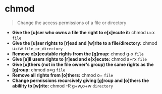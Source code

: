 # chmod
> Change the access permissions of a file or directory
- **Give the [u]ser who owns a file the right to e[x]ecute it:**
chmod u+x `file`
- **Give the [u]ser rights to [r]ead and [w]rite to a file/directory:**
chmod u+rw `file_or_directory`
- **Remove e[x]ecutable rights from the [g]roup:**
chmod g-x `file`
- **Give [a]ll users rights to [r]ead and e[x]ecute:**
chmod a+rx `file`
- **Give [o]thers (not in the file owner's group) the same rights as the [g]roup:**
chmod o=g `file`
- **Remove all rights from [o]thers:**
chmod o= `file`
- **Change permissions recursively giving [g]roup and [o]thers the abililty to [w]rite:**
chmod -R g+w,o+w `directory`
